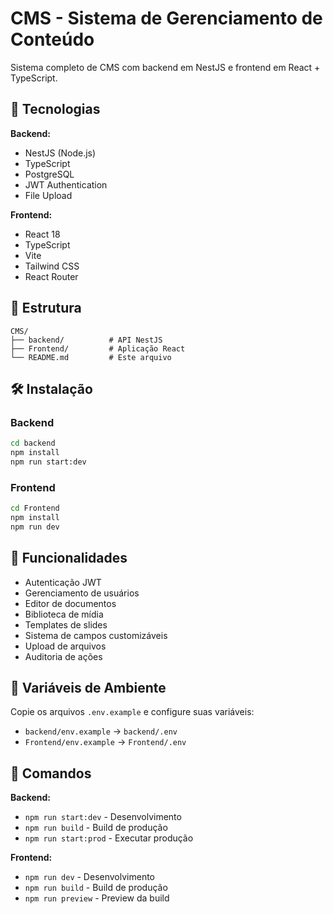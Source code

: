 # CMS - Sistema de Gerenciamento de Conteúdo

Sistema completo de CMS com backend em NestJS e frontend em React + TypeScript.

## 🚀 Tecnologias

**Backend:**
- NestJS (Node.js)
- TypeScript
- PostgreSQL
- JWT Authentication
- File Upload

**Frontend:**
- React 18
- TypeScript
- Vite
- Tailwind CSS
- React Router

## 📁 Estrutura

```
CMS/
├── backend/          # API NestJS
├── Frontend/         # Aplicação React
└── README.md         # Este arquivo
```

## 🛠️ Instalação

### Backend
```bash
cd backend
npm install
npm run start:dev
```

### Frontend
```bash
cd Frontend
npm install
npm run dev
```

## 🔑 Funcionalidades

- Autenticação JWT
- Gerenciamento de usuários
- Editor de documentos
- Biblioteca de mídia
- Templates de slides
- Sistema de campos customizáveis
- Upload de arquivos
- Auditoria de ações

## 📝 Variáveis de Ambiente

Copie os arquivos `.env.example` e configure suas variáveis:
- `backend/env.example` → `backend/.env`
- `Frontend/env.example` → `Frontend/.env`

## 🚀 Comandos

**Backend:**
- `npm run start:dev` - Desenvolvimento
- `npm run build` - Build de produção
- `npm run start:prod` - Executar produção

**Frontend:**
- `npm run dev` - Desenvolvimento
- `npm run build` - Build de produção
- `npm run preview` - Preview da build 